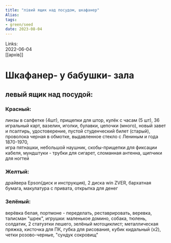 ```yaml
---
title: "лівий ящик над посудом, шкафанер"
Alias: 
tags:
- green/seed
date: 2023-08-04
---
```

Links:  
2022-06-04  
[[архів]]

# Шкафанер- у бабушки- зала
## левый ящик над посудой:
### Красный:
линзы в салфетке (4шт), прищепки для штор,  кулёк с часам (5 шт), 36 игральный карт, вазелин, иголки, булавки, цепочки (много), новый завет и псалтирь, удостоверение, пустой студенческий билет (старый), проволока черная в обмотке, выдавленное стекло с Лениным и года 1870-1970,  
игра пятнашки, небольшой наушник, скобы-прищепки для фиксации кабеля, мундштуки - трубки для сигарет, сломанная антенна, щипчики для ногтей
### Желтый:
драйвера Epson(диск и инструкция), 2 диска win ZVER, бархатная бумага, макулатура с привата, открытка для денег

### Зелёный:
верёвка белая, портмоне - переделать, реставрировать, веревка, талисман "шрек", игрушки: маленькое домино, собака, тюлень, солдатик, 2 статуэтки лешего, зелёный мотоциклист; металлическая пряжка, кисточка для ПК, губка для рисования, кубик кидальный (х2), четки розово-черные, "сундук сокровищ"
